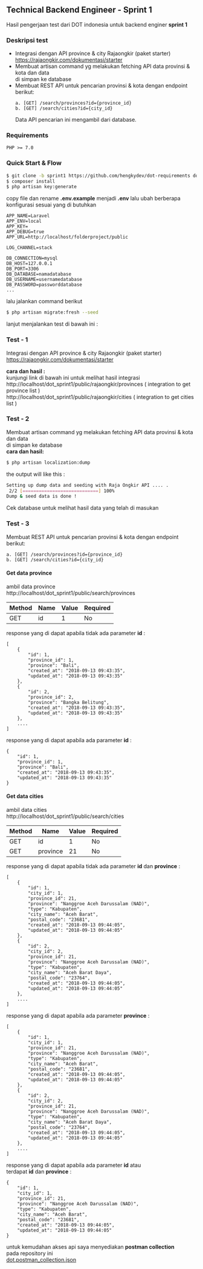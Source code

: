## Technical Backend Engineer - Sprint 1
Hasil pengerjaan test dari DOT indonesia untuk backend enginer **sprint 1**

### Deskripsi test 
  - Integrasi dengan API province & city Rajaongkir (paket starter)  
    https://rajaongkir.com/dokumentasi/starter
  - Membuat artisan command​ yg melakukan fetching API data provinsi & kota dan data  
    di simpan ke database
  - Membuat REST API untuk pencarian provinsi & kota dengan endpoint berikut:  
    ```
    a. [GET] /search/provinces?id={province_id}  
    b. [GET] /search/cities?id={city_id}  
    ```
    Data API pencarian ini mengambil dari database.    
### Requirements
```
PHP >= 7.0 
```
### Quick Start & Flow
```sh
$ git clone -b sprint1 https://github.com/hengkydev/dot-requirements dot_sprint1
$ composer install
$ php artisan key:generate
```
copy file dan rename **.env.example** 
menjadi **.env**
lalu ubah berberapa konfigurasi sesuai yang di butuhkan  
```
APP_NAME=Laravel
APP_ENV=local
APP_KEY=
APP_DEBUG=true
APP_URL=http://localhost/folderproject/public

LOG_CHANNEL=stack

DB_CONNECTION=mysql
DB_HOST=127.0.0.1
DB_PORT=3306
DB_DATABASE=namadatabase
DB_USERNAME=usernamedatabase
DB_PASSWORD=passworddatabase
...
```
lalu jalankan command berikut
```sh
$ php artisan migrate:fresh --seed
```

lanjut menjalankan test di bawah ini :  

### Test - 1
Integrasi dengan API province & city Rajaongkir (paket starter)  
https://rajaongkir.com/dokumentasi/starter  
  
**cara dan hasil :**  
kunjungi link di bawah ini untuk melihat hasil integrasi  
http://localhost/dot_sprint1/public/rajaongkir/provinces ( integration to get province list )  
http://localhost/dot_sprint1/public/rajaongkir/cities ( integration to get cities list )  
  
### Test - 2
Membuat artisan command​ yg melakukan fetching API data provinsi & kota dan data  
di simpan ke database  
**cara dan hasil:**
```sh
$ php artisan localization:dump
```
the output will like this :  
```sh
Setting up dump data and seeding with Raja Ongkir API .... .
 2/2 [============================] 100%
Dump & seed data is done !
```
Cek database untuk melihat hasil data yang telah di masukan  
  
### Test - 3
Membuat REST API untuk pencarian provinsi & kota dengan endpoint berikut:  
```
a. [GET] /search/provinces?id={province_id}  
b. [GET] /search/cities?id={city_id}
```  


#### Get data province
ambil data province  
http://localhost/dot_sprint1/public/search/provinces

| Method    | Name          | Value             | Required |
| --------- |---------------| ----------------- | -------- |
| GET       | id            | 1                 | No       |

response yang di dapat apabila tidak ada parameter **id** :  
```
[
    {
        "id": 1,
        "province_id": 1,
        "province": "Bali",
        "created_at": "2018-09-13 09:43:35",
        "updated_at": "2018-09-13 09:43:35"
    },
    {
        "id": 2,
        "province_id": 2,
        "province": "Bangka Belitung",
        "created_at": "2018-09-13 09:43:35",
        "updated_at": "2018-09-13 09:43:35"
    },
    ....
]
```
response yang di dapat apabila ada parameter **id** :  
```
{
    "id": 1,
    "province_id": 1,
    "province": "Bali",
    "created_at": "2018-09-13 09:43:35",
    "updated_at": "2018-09-13 09:43:35"
}
```

#### Get data cities
ambil data cities  
http://localhost/dot_sprint1/public/search/cities

| Method    | Name          | Value             | Required |
| --------- |---------------| ----------------- | -------- |
| GET       | id            | 1                 | No       |
| GET       | province      | 21                | No       |

response yang di dapat apabila tidak ada parameter **id** dan **province** :  
```
[
    {
        "id": 1,
        "city_id": 1,
        "province_id": 21,
        "province": "Nanggroe Aceh Darussalam (NAD)",
        "type": "Kabupaten",
        "city_name": "Aceh Barat",
        "postal_code": "23681",
        "created_at": "2018-09-13 09:44:05",
        "updated_at": "2018-09-13 09:44:05"
    },
    {
        "id": 2,
        "city_id": 2,
        "province_id": 21,
        "province": "Nanggroe Aceh Darussalam (NAD)",
        "type": "Kabupaten",
        "city_name": "Aceh Barat Daya",
        "postal_code": "23764",
        "created_at": "2018-09-13 09:44:05",
        "updated_at": "2018-09-13 09:44:05"
    },
    ....
]
```
response yang di dapat apabila ada parameter **province** :  
```
[
    {
        "id": 1,
        "city_id": 1,
        "province_id": 21,
        "province": "Nanggroe Aceh Darussalam (NAD)",
        "type": "Kabupaten",
        "city_name": "Aceh Barat",
        "postal_code": "23681",
        "created_at": "2018-09-13 09:44:05",
        "updated_at": "2018-09-13 09:44:05"
    },
    {
        "id": 2,
        "city_id": 2,
        "province_id": 21,
        "province": "Nanggroe Aceh Darussalam (NAD)",
        "type": "Kabupaten",
        "city_name": "Aceh Barat Daya",
        "postal_code": "23764",
        "created_at": "2018-09-13 09:44:05",
        "updated_at": "2018-09-13 09:44:05"
    },
    ....
]
```
response yang di dapat apabila ada parameter **id** atau  
terdapat **id** dan **province** :  
```
{
    "id": 1,
    "city_id": 1,
    "province_id": 21,
    "province": "Nanggroe Aceh Darussalam (NAD)",
    "type": "Kabupaten",
    "city_name": "Aceh Barat",
    "postal_code": "23681",
    "created_at": "2018-09-13 09:44:05",
    "updated_at": "2018-09-13 09:44:05"
}
```

untuk kemudahan akses api saya menyediakan **postman collection**  
pada repository ini  
[dot.postman_collection.json](dot.postman_collection.json)
